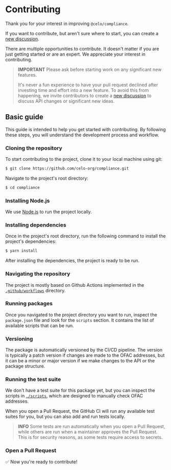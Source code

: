 # Contributing

Thank you for your interest in improving `@celo/compliance`.

If you want to contribute, but aren't sure where to start, you can create a
[new discussion](https://github.com/celo-org/compliance/discussions).

There are multiple opportunities to contribute. It doesn't matter if you are just
getting started or are an expert. We appreciate your interest in contributing.

> **IMPORTANT**
> Please ask before starting work on any significant new features.
>
> It's never a fun experience to have your pull request declined after investing time and effort
> into a new feature. To avoid this from happening, we invite contributors to create a
> [new discussion](https://github.com/celo-org/compliance/discussions) to discuss API changes or
> significant new ideas.

## Basic guide

This guide is intended to help you get started with contributing. By following these steps,
you will understand the development process and workflow.

### Cloning the repository

To start contributing to the project, clone it to your local machine using git:

```sh
$ git clone https://github.com/celo-org/compliance.git
```

Navigate to the project's root directory:

```sh
$ cd compliance
```

### Installing Node.js

We use [Node.js](https://nodejs.org/en/) to run the project locally.

### Installing dependencies

Once in the project's root directory, run the following command to install the project's 
dependencies:

```sh
$ yarn install
```

After installing the dependencies, the project is ready to be run. 

### Navigating the repository

The project is mostly based on Github Actions implemented in the 
[`.github/workflows`](./.github/workflows) directory.

### Running packages

Once you navigated to the project directory you want to run, inspect the `package.json` file
and look for the `scripts` section. It contains the list of available scripts that can be run.

### Versioning

The package is automatically versioned by the CI/CD pipeline. The version is typically 
a patch version if changes are made to the OFAC addresses, but it can be a minor or major version 
if we make changes to the API or the package structure.

### Running the test suite 

We don't have a test suite for this package yet, but you can inspect the scripts in 
[`./scripts`](./scripts/), which are designed to manually check OFAC addresses.

When you open a Pull Request, the GitHub CI will run any available test suites for you, but 
you can also add and run tests locally.

> **INFO**
> Some tests are run automatically when you open a Pull Request, while others are run when a 
> maintainer approves the Pull Request. This is for security reasons, as some tests require access 
> to secrets.

### Open a Pull Request

✅ Now you're ready to contribute!
